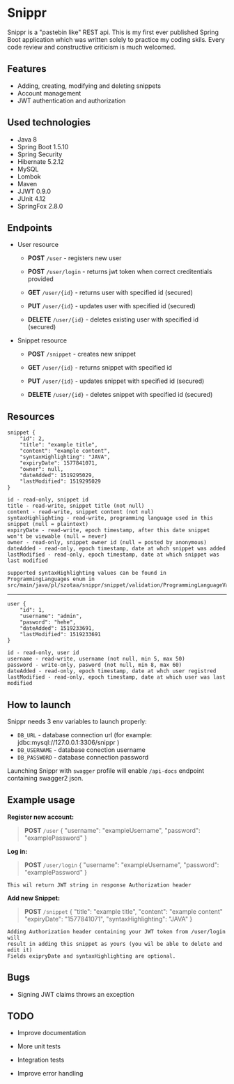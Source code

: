 # Snippr

Snippr is a "pastebin like" REST api. This is my first ever published Spring Boot application which was written solely to practice my coding skils. Every code review and constructive criticism is much welcomed.


## Features

- Adding, creating, modifying and deleting snippets
- Account management
- JWT authentication and authorization

## Used technologies

- Java 8
- Spring Boot 1.5.10
- Spring Security
- Hibernate 5.2.12
- MySQL
- Lombok 
- Maven
- JJWT 0.9.0
- JUnit 4.12
- SpringFox 2.8.0

## Endpoints

- User resource

  - **POST** `/user` - registers new user

  - **POST** `/user/login` - returns jwt token when correct creditentials provided

  - **GET** `/user/{id}` - returns user with specified id (secured)

  - **PUT** `/user/{id}` - updates user with specified id (secured)

  - **DELETE** `/user/{id}` - deletes existing user with specified id (secured)


- Snippet resource

  - **POST** `/snippet` - creates new snippet

  - **GET** `/user/{id}` - returns snippet with specified id

  - **PUT** `/user/{id}` - updates snippet with specified id (secured)

  - **DELETE** `/user/{id}` - deletes snippet with specified id (secured)

## Resources
		
	
	snippet {
	    "id": 2,
	    "title": "example title",
	    "content": "example content",
	    "syntaxHighlighting": "JAVA",
	    "expiryDate": 1577841071,
	    "owner": null,
	    "dateAdded": 1519295029,
	    "lastModified": 1519295029
	}

	id - read-only, snippet id
	title - read-write, snippet title (not null)
	content - read-write, snippet content (not nul)
	syntaxHighlighting - read-write, programming language used in this snippet (null = plaintext)
	expiryDate - read-write, epoch timestamp, after this date snippet won't be viewable (null = never)
	owner - read-only, snippet owner id (null = posted by anonymous)
	dateAdded - read-only, epoch timestamp, date at whch snippet was added
	lastModified - read-only, epoch timestamp, date at which snippet was last modified
	
	supported syntaxHighlighting values can be found in ProgrammingLanguages enum in 
	src/main/java/pl/szotaa/snippr/snippet/validation/ProgrammingLanguageValidator.java


----------

		
	user {
	    "id": 1,
	    "username": "admin",
	    "pasword": "hehe",
	    "dateAdded": 1519233691,
	    "lastModified": 1519233691
    }
    
    id - read-only, user id
    username - read-write, username (not null, min 5, max 50)
    password - write-only, pasword (not null, min 8, max 60)
	dateAdded - read-only, epoch timestamp, date at whch user registred
	lastModified - read-only, epoch timestamp, date at which user was last modified
	
			
## How to launch

Snippr needs 3 env variables to launch properly:

- `DB_URL` - database connection url (for example: jdbc:mysql://127.0.0.1:3306/snippr )
- `DB_USERNAME` - database conection username
- `DB_PASSWORD` - database connection password


Launching Snippr with `swagger` profile will enable `/api-docs` endpoint containing swagger2 json.

## Example usage

**Register new account:**	

> **POST** `/user`
> {
> "username": "exampleUsername",
	"password": "examplePassword"
> }

**Log in:**

>**POST** `/user/login`
> {
> "username": "exampleUsername",
	"password": "examplePassword"
> }

	This wil return JWT string in response Authorization header

**Add new Snippet:**

>**POST** `/snippet`
> {
  "title": "example title",
  "content": "example content"
  "expiryDate": "1577841071",
  "syntaxHighlighting": "JAVA"
}

	Adding Authorization header containing your JWT token from /user/login will 
	result in adding this snippet as yours (you wil be able to delete and edit it)
	Fields exipryDate and syntaxHighlighting are optional.

## Bugs

- Signing JWT claims throws an exception

## TODO

- Improve documentation

- More unit tests

- Integration tests

- Improve error handling
